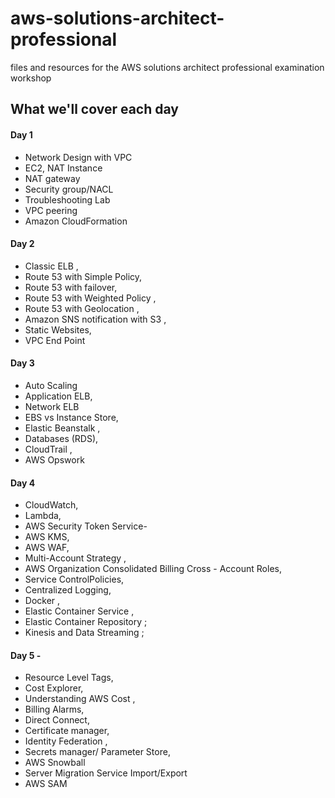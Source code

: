 # aws-solutions-architect-professional
files and resources for the AWS solutions architect professional examination workshop


## What we'll cover each day

#### Day 1
- Network Design with VPC 
- EC2, NAT Instance 
- NAT gateway 
- Security group/NACL
- Troubleshooting Lab
- VPC peering
- Amazon CloudFormation

#### Day 2 
- Classic ELB , 
- Route 53 with Simple Policy, 
- Route 53 with failover, 
- Route 53 with Weighted Policy ,
- Route 53 with Geolocation ,
- Amazon SNS notification with S3 ,
- Static Websites, 
- VPC End Point
#### Day 3 
- Auto Scaling
-  Application ELB,
- Network ELB
-  EBS vs Instance Store,
- Elastic Beanstalk , 
- Databases (RDS),
- CloudTrail ,
- AWS Opswork
#### Day 4 
- CloudWatch, 
- Lambda,  
- AWS Security Token Service- 
- AWS KMS, 
- AWS WAF, 
- Multi-Account Strategy , 
- AWS Organization Consolidated Billing Cross - Account Roles,
- Service ControlPolicies, 
- Centralized Logging, 
- Docker , 
- Elastic Container Service ,
- Elastic Container Repository ;
- Kinesis and Data Streaming ;

#### Day 5 -
- Resource Level Tags,
- Cost Explorer, 
- Understanding AWS Cost ,
- Billing Alarms, 
- Direct Connect, 
- Certificate manager, 
- Identity Federation , 
- Secrets manager/ Parameter Store,  
- AWS Snowball
- Server Migration Service Import/Export
- AWS SAM
